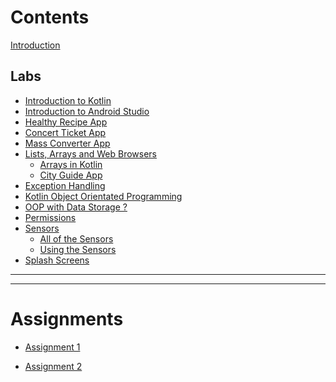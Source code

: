 # Contents

[Introduction](Introduction/Introduction.md)

## Labs 

- [Introduction to Kotlin](Kotlin/Lab_1/Kotlin_Intro.md)
- [Introduction to Android Studio]()
- [Healthy Recipe App]()
- [Concert Ticket App]()
- [Mass Converter App]()
- [Lists, Arrays and Web Browsers]()
  - [Arrays in Kotlin]()
  - [City Guide App]()
- [Exception Handling]()
- [Kotlin Object Orientated Programming]()
- [OOP with Data Storage ?]()
- [Permissions ]()
- [Sensors]()
  - [All of the Sensors]()
  - [Using the Sensors]()
- [Splash Screens ]()
  
-----------
-----------

# Assignments

- [Assignment 1]()

- [Assignment 2]()